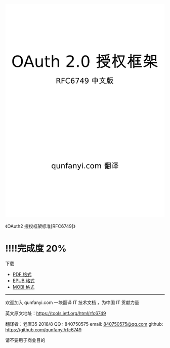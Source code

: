 ![](images/bitmap.png)


《OAuth2 授权框架标准[RFC6749]》
# **!!!!完成度 20%**


下载  
* [PDF 格式](https://github.com/qunfanyi/rfc6749/raw/master/book.pdf)
* [EPUB 格式](https://github.com/qunfanyi/rfc6749/raw/master/book.epub)
* [MOBI 格式](https://github.com/qunfanyi/rfc6749/raw/master/book.mobi)

----

欢迎加入 qunfanyi.com 一块翻译 IT 技术文档 ，为中国 IT 贡献力量  


英文原文地址：https://tools.ietf.org/html/rfc6749

翻译者：老唐35 2018/8
QQ : 840750575
email: 840750575@qq.com
github: https://github.com/qunfanyi/rfc6749


请不要用于商业目的
